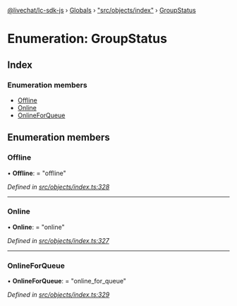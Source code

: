 [@livechat/lc-sdk-js](../README.md) › [Globals](../globals.md) › ["src/objects/index"](../modules/_src_objects_index_.md) › [GroupStatus](_src_objects_index_.groupstatus.md)

# Enumeration: GroupStatus

## Index

### Enumeration members

* [Offline](_src_objects_index_.groupstatus.md#offline)
* [Online](_src_objects_index_.groupstatus.md#online)
* [OnlineForQueue](_src_objects_index_.groupstatus.md#onlineforqueue)

## Enumeration members

###  Offline

• **Offline**: = "offline"

*Defined in [src/objects/index.ts:328](https://github.com/livechat/lc-sdk-js/blob/ac28f06/src/objects/index.ts#L328)*

___

###  Online

• **Online**: = "online"

*Defined in [src/objects/index.ts:327](https://github.com/livechat/lc-sdk-js/blob/ac28f06/src/objects/index.ts#L327)*

___

###  OnlineForQueue

• **OnlineForQueue**: = "online_for_queue"

*Defined in [src/objects/index.ts:329](https://github.com/livechat/lc-sdk-js/blob/ac28f06/src/objects/index.ts#L329)*

